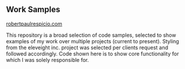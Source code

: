 ## Work Samples

[robertpaulrespicio.com](robertpaulrespicio.com)

This repository is a broad selection of code samples, selected to show examples of my work over multiple projects (current to present). Styling from the eleveight inc. project was selected per clients request and followed accordingly. Code shown here is to show core functionality for which I was solely responsible for.
